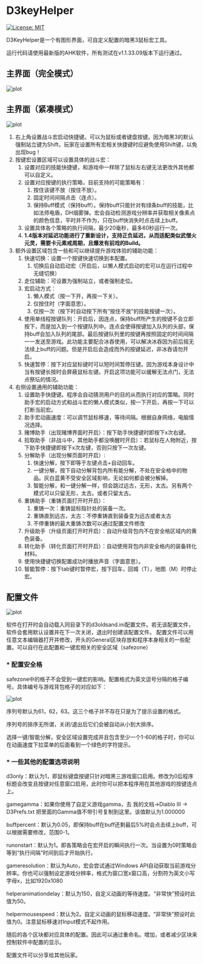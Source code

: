 # D3keyHelper
[![License: MIT](https://img.shields.io/badge/License-MIT-yellow.svg)](https://opensource.org/licenses/MIT)

D3KeyHelper是一个有图形界面，可自定义配置的暗黑3鼠标宏工具。

运行代码请使用最新版的AHK软件，所有测试在v1.1.33.09版本下运行通过。

## 主界面（完全模式）
![plot](./mainwindow.png)

## 主界面（紧凑模式）
![plot](./mainwindow_compact.png)

1. 右上角设置战斗宏启动快捷键。可以为鼠标或者键盘按键。因为暗黑3的默认强制站立键为Shift，玩家在设置所有宏相关快捷键时应避免使用Shift键，以免出现bug！
2. 按键宏设置区域可以设置具体的战斗宏：
   1. 设置对应的技能快捷键，和游戏中一样除了鼠标左右键无法更改外其他都可以自定义。
   2. 设置对应按键的执行策略，目前支持的可能策略有：
      1. 按住该键不放（按住不放）。
      2. 固定时间间隔点击（连点）。
      3. 保持Buff模式（保持buff）。保持buff只能针对有绿条buff的技能，比如法师电盾，DH烟雾弹。宏会自动检测游戏分辨率并获取相关像素点的颜色信息，平时并不作为，只在buff快消失时点击续上buff。
   3. 设置具体各个策略的执行间隔，最少20毫秒，最多60秒运行一次。
   4. **1.4版本对延迟功能进行了重新设计，支持正负延迟，从而适配类似武僧火元灵，需要卡元素戒周期，且爆发有前戏的Build。**
3. 额外设置区域包含一些和可以继续提升游戏体验的辅助功能：
   1. 快速切换：设置一个按键快速切换到本配置。
      1. 切换后自动启动宏（开启后，以懒人模式启动的宏可以在运行过程中无缝切换）
   2. 走位辅助：可设置为强制站立，或者强制走位。
   3. 宏启动方式：
      1. 懒人模式（按一下开，再按一下关）。
      2. 仅按住时（字面意思）。
      3. 仅按一次（按下时自动按下所有“按住不放”的技能按键一次）。
   4. 使用单线程按键队列：开启后，因连点，保持buff所产生的按键不会立即按下，而是加入到一个按键队列中。连点会使得按键加入队列的头部，保持buff会加入队列的尾部。最后按键队列里的按键再按照固定的时间间隔一一发送至游戏。此功能主要配合冰吞使用，可以解决冰吞因为前后摇无法续上buff的问题。但是开启后会造成而外的按键延迟，非冰吞请勿开启。
   5. 快速暂停：按下对应鼠标键时可以短时间暂停压键。因为游戏本身设计中当有按键长按时会屏蔽鼠标左键。开启这项功能可以缓解无法点门，无法点祭坛的情况。
4. 右侧设置通用的辅助功能：
   1. 设置助手快捷键。程序会自动猜测用户的目的从而执行对应的策略。同时助手宏的启动方式和战斗宏的懒人模式类似，按一下开启，再按一下可以打断当前宏。
   2. 助手宏动画速度：可以调节鼠标移速，等待间隔。根据自身网络，电脑情况选择。
   3. 赌博助手（出现赌博界面时开启）：按下助手快捷键时即按下x次右键。
   4. 拾取助手（非战斗中，其他助手都没唤醒时开启）：若鼠标在人物附近，按下助手快捷键即按下x次左键，否则只按下一次左键。
   5. 分解助手（出现分解页面时开启）:
      1. 快速分解，按下即等于左键点击+自动回车。
      2. 一键分解，按下自动分解背包内所有能分解，不处在安全格中的物品。灰白蓝黄不受安全区域影响，无论如何都会被分解掉。
      3. 智能分解，和一键分解一样，但会跳过远古，无形，太古。另有两个模式可以只留无形，太古。或者只留太古。
   6. 重铸助手（重铸页面打开时开启）：
      1. 重铸一次：重铸鼠标指针处的装备一次。
      2. 重铸直到远古，太古：不停重铸直到装备变为远古或者太古
      3. 不停重铸的最大重铸次数可以通过配置文件修改
   7. 升级助手（升级页面打开时开启）：自动升级背包内不在安全格区域内的黄色装备。
   8. 转化助手（转化页面打开时开启）：自动使用背包内非安全格内的装备转化材料。
   9.  使用快捷键切换配置成功时播放声音（字面意思）。
   10. 智能暂停：按下tab键时暂停宏，按下回车，回城（T），地图（M）时停止宏。

## 配置文件
![plot](./settings.png)

软件在打开时会自动载入同目录下的d3oldsand.ini配置文件。若无该配置文件，软件会套用默认设置并在下一次关闭，退出时创建该配置文件。
配置文件可以用任意文本编辑器打开并修改，开头的General区块存放和程序本身相关的一些配置。可以自行在此配置和一键宏相关的安全区域（safezone）
### * 配置安全格
safezone中的格子不会受到一键宏的影响。配置格式为英文逗号分隔的格子编号。具体编号与游戏背包格子的对应如下：

![plot](./safezone.png)

序列号默认为61，62，63。这三个格子并不存在只是为了提示设置的格式。

序列号的排序无所谓，关闭/退出后它们会被自动从小到大排序。

选择一键/智能分解，安全区域设置完成并且包含至少一个1-60的格子时，你可以在动画速度下拉菜单的后面看到一个绿色的字符提示。
### * 一些其他的配置选项说明
d3only：默认为1，即鼠标键盘按键只针对暗黑三游戏窗口启用。修改为0后程序标题会改变且按键对任意窗口启用，此时你可以把本程序用在其他游戏的按键连点上。

gamegamma：如果你使用了自定义游戏gamma，去 我的文档->Diablo III -> D3Prefs.txt 把里面的Gamma值不带引号复制到这里。该值默认为1.000000

buffpercent：默认为0.05，即保持buff在buff还剩最后5%时会点击续上buff，可以根据需要修改，范围0-1。

runonstart：默认为1。即各策略会在宏开启的瞬间执行一次。当设置为0时策略会等到“执行间隔”时间到后才开始执行。

gameresolution：默认为Auto，宏会尝试通过Windows API自动获取当前游戏分辨率。你也可以强制设定游戏分辨率，格式为窗口宽x窗口高，分割符为英文小写字母x，比如1920x1080

helperanimationdelay：默认为150，自定义动画的等待速度。“非常快”预设时此值为50。

helpermousespeed：默认为2。自定义动画的鼠标移动速度。“非常快”预设时此值为0。注意鼠标移速对Input模式不起作用。

随后的各个区块都对应具体的配置。因此可以通过重命名。增加，或者减少区块来控制软件中配置的显示。

配置文件可以分享给其他玩家。
